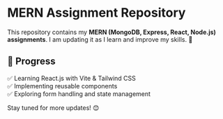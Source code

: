 # **MERN Assignment Repository**  

This repository contains my **MERN (MongoDB, Express, React, Node.js) assignments**. I am updating it as I learn and improve my skills. 🚀  

## **📌 Progress**  
✅ Learning React.js with Vite & Tailwind CSS  
✅ Implementing reusable components  
✅ Exploring form handling and state management  

Stay tuned for more updates! 😊
